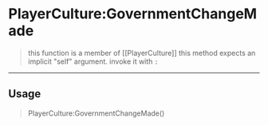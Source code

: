 # PlayerCulture:GovernmentChangeMade
> this function is a member of [[PlayerCulture]]
> this method expects an implicit "self" argument. invoke it with `:`
-----
## Usage
> PlayerCulture:GovernmentChangeMade()
